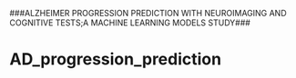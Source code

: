 

###ALZHEIMER PROGRESSION PREDICTION WITH NEUROIMAGING AND COGNITIVE TESTS;A MACHINE LEARNING MODELS STUDY###

# AD_progression_prediction
